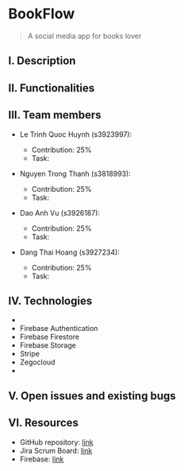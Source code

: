 # BookFlow
> A social media app for books lover

## I. Description


## II. Functionalities


## III. Team members
- Le Trinh Quoc Huynh (s3923997):
  - Contribution: 25%
  - Task:

- Nguyen Trong Thanh (s3818993):
  - Contribution: 25%
  - Task:

- Dao Anh Vu (s3926187):
  - Contribution: 25%
  - Task:

- Dang Thai Hoang (s3927234):
  - Contribution: 25%
  - Task:


## IV. Technologies
- 
- Firebase Authentication
- Firebase Firestore
- Firebase Storage
- Stripe
- Zegocloud
- 


## V. Open issues and existing bugs


## VI. Resources
- GitHub repository: [link](https://github.com/ThaiHoangDang/bookFlowApp)
- Jira Scrum Board: [link](https://rmit-s3925997.atlassian.net/browse/BFA)
- Firebase: [link](https://console.firebase.google.com/u/0/project/striking-water-408603/overview)

